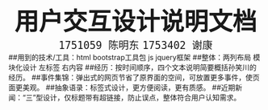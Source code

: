 <center ><strong><font size=10 > 用户交互设计说明文档 </font></strong></center>

<center><font size = 5> <code > 1751059 陈明东</code> <code>1753402 谢康 </code> </font></center>
##用到的技术/工具：html   bootstrap工具包   js jquery框架
##整体：两列布局 模块化设计 左标签 右内容
##经历：按时间顺序，四个文本说明简要概括孙笑川的经历。
##事件集锦：弹出式的网页节省了原界面的空间，可放置更多事件，使页面更美观。
##抽象语录：标签式设计，更方便阅读，更有质感。
##近期新闻：“三”型设计，仅标题带有超链接，防止误点，整体符合用户认知需求。
 
